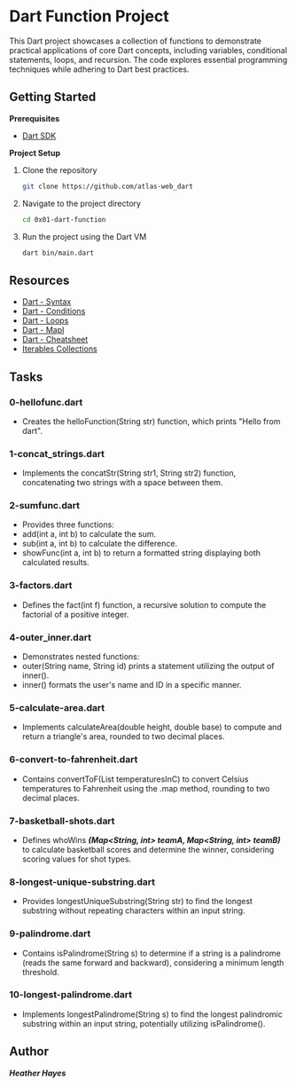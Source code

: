 # Dart Function Project

This Dart project showcases a collection of functions to demonstrate practical applications of core Dart concepts, including variables, conditional statements, loops, and recursion. The code explores essential programming techniques while adhering to Dart best practices.

## Getting Started

**Prerequisites**

- [Dart SDK](https://dart.dev/get-dart)

**Project Setup**

1. Clone the repository
   ```bash
   git clone https://github.com/atlas-web_dart
   ```
2. Navigate to the project directory
   ```bash
   cd 0x01-dart-function
   ```
3. Run the project using the Dart VM
   ```bash
   dart bin/main.dart
   ```

## Resources

- [Dart - Syntax](https://www.tutorialspoint.com/dart_programming/dart_programming_syntax.htm)
- [Dart - Conditions](https://www.tutorialspoint.com/dart_programming/dart_programming_decision_making.htm)
- [Dart - Loops](https://www.tutorialspoint.com/dart_programming/dart_programming_loops.htm)
- [Dart - MapI](https://www.tutorialspoint.com/dart_programming/dart_programming_map.htm)
- [Dart - Cheatsheet](https://dart.dev/codelabs/dart-cheatsheet)
- [Iterables Collections](https://dart.dev/codelabs/iterables)

## Tasks

### 0-hellofunc.dart

- Creates the helloFunction(String str) function, which prints "Hello <str> from dart".

### 1-concat_strings.dart

- Implements the concatStr(String str1, String str2) function, concatenating two strings with a space between them.

### 2-sumfunc.dart

- Provides three functions:
- add(int a, int b) to calculate the sum.
- sub(int a, int b) to calculate the difference.
- showFunc(int a, int b) to return a formatted string displaying both calculated results.

### 3-factors.dart

- Defines the fact(int f) function, a recursive solution to compute the factorial of a positive integer.

### 4-outer_inner.dart

- Demonstrates nested functions:
- outer(String name, String id) prints a statement utilizing the output of inner().
- inner() formats the user's name and ID in a specific manner.

### 5-calculate-area.dart

- Implements calculateArea(double height, double base) to compute and return a triangle's area, rounded to two decimal places.

### 6-convert-to-fahrenheit.dart

- Contains convertToF(List<double> temperaturesInC) to convert Celsius temperatures to Fahrenheit using the .map method, rounding to two decimal places.

### 7-basketball-shots.dart

- Defines whoWins ***(Map<String, int> teamA, Map<String, int> teamB)*** to calculate basketball scores and determine the winner, considering scoring values for shot types.

### 8-longest-unique-substring.dart

- Provides longestUniqueSubstring(String str) to find the longest substring without repeating characters within an input string.

### 9-palindrome.dart

- Contains isPalindrome(String s) to determine if a string is a palindrome (reads the same forward and backward), considering a minimum length threshold.

### 10-longest-palindrome.dart
- Implements longestPalindrome(String s) to find the longest palindromic substring within an input string, potentially utilizing isPalindrome().

## Author
***Heather Hayes***
